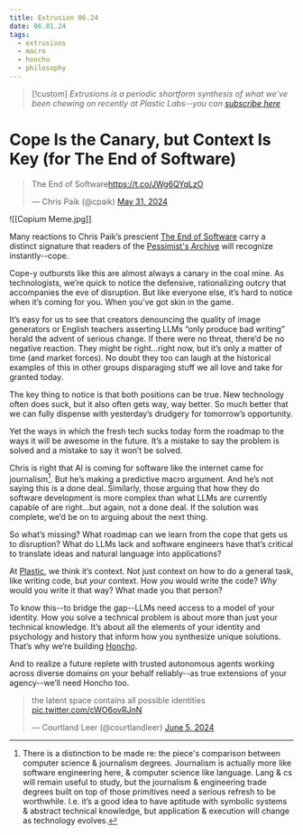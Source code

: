 ```yaml
---
title: Extrusion 06.24
date: 06.01.24
tags:
  - extrusions
  - macro
  - honcho
  - philosophy
---
```

> [!custom] *Extrusions is a periodic shortform synthesis of what we've been chewing on recently at Plastic Labs--you can [subscribe here](https://plasticlabs.typeform.com/extrusions)*

# Cope Is the Canary, but Context Is Key (for The End of Software)

<blockquote class="twitter-tweet"><p lang="en" dir="ltr">The End of Software<a href="https://t.co/JWg6QYqLzO">https://t.co/JWg6QYqLzO</a></p>&mdash; Chris Paik (@cpaik) <a href="https://twitter.com/cpaik/status/1796633683908005988?ref_src=twsrc%5Etfw">May 31, 2024</a></blockquote> 

![[Copium Meme.jpg]]

Many reactions to Chris Paik’s prescient [The End of Software](https://x.com/cpaik/status/1796633683908005988) carry a distinct signature that readers of the [Pessimist's Archive](https://pessimistsarchive.org/) will recognize instantly--cope.

Cope-y outbursts like this are almost always a canary in the coal mine. As technologists, we’re quick to notice the defensive, rationalizing outcry that accompanies the eve of disruption. But like everyone else, it’s hard to notice when it’s coming for you. When you’ve got skin in the game.

It’s easy for us to see that creators denouncing the quality of image generators or English teachers asserting LLMs “only produce bad writing” herald the advent of serious change. If there were no threat, there’d be no negative reaction. They might be right…right now, but it’s only a matter of time (and market forces). No doubt they too can laugh at the historical examples of this in other groups disparaging stuff we all love and take for granted today. 

The key thing to notice is that both positions can be true. New technology often does suck, but it also often gets way, way better. So much better that we can fully dispense with yesterday’s drudgery for tomorrow’s opportunity. 

Yet the ways in which the fresh tech sucks today form the roadmap to the ways it will be awesome in the future. It’s a mistake to say the problem is solved and a mistake to say it won’t be solved.

Chris is right that AI is coming for software like the internet came for journalism[^1]. But he’s making a predictive macro argument. And he’s not saying this is a done deal. Similarly, those arguing that how they do software development is more complex than what LLMs are currently capable of are right...but again, not a done deal. If the solution was complete, we’d be on to arguing about the next thing.

So what’s missing? What roadmap can we learn from the cope that gets us to disruption? What do LLMs lack and software engineers have that’s critical to translate ideas and natural language into applications?

At [Plastic](https://plasticlabs.ai), we think it’s context. Not just context on how to do a general task, like writing code, but *your* context. How *you* would write the code? *Why* would you write it that way? What made you that person?

To know this--to bridge the gap--LLMs need access to a model of your identity. How you solve a technical problem is about more than just your technical knowledge. It’s about all the elements of your identity and psychology and history that inform how you synthesize unique solutions. That’s why we’re building [Honcho](https://honcho.dev).

And to realize a future replete with trusted autonomous agents working across diverse domains on your behalf reliably--as true extensions of your agency--we’ll need Honcho too.

<blockquote class="twitter-tweet"><p lang="en" dir="ltr">the latent space contains all possible identities <a href="https://t.co/cWO6ovRJnN">pic.twitter.com/cWO6ovRJnN</a></p>&mdash; Courtland Leer (@courtlandleer) <a href="https://twitter.com/courtlandleer/status/1798380865837466028?ref_src=twsrc%5Etfw">June 5, 2024</a></blockquote> 

[^1]: There is a distinction to be made re: the piece's comparison between computer science & journalism degrees. Journalism is actually more like software engineering here, & computer science like language. Lang & cs will remain useful to study, but the journalism & engineering trade degrees built on top of those primitives need a serious refresh to be worthwhile. I.e. it’s a good idea to have aptitude with symbolic systems & abstract technical knowledge, but application & execution will change as technology evolves.